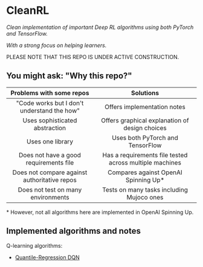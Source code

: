# CleanRL

*Clean implementation of important Deep RL algorithms using both PyTorch and TensorFlow.*

*With a strong focus on helping learners.*

PLEASE NOTE THAT THIS REPO IS UNDER ACTIVE CONSTRUCTION.

## You might ask: "Why this repo?"

|              Problems with some repos              |                 Solutions                |
|:--------------------------------------------------:|:--------------------------------------------:|
| "Code works but I don't understand the how"       | Offers implementation notes                  | 
| Uses sophisticated abstraction                     | Offers graphical explanation of design choices |
|                  Uses one library                  |       Uses both PyTorch and TensorFlow       |
| Does not have a good requirements file             | Has a requirements file tested across multiple machines |
|    Does not compare against authoritative repos    |       Compares against OpenAI Spinning Up*       |
|         Does not test on many environments         |   Tests on many tasks including Mujoco ones  |

\* However, not all algorithms here are implemented in OpenAI Spinning Up.

## Implemented algorithms and notes

Q-learning algorithms:
- <a target="_blank" href="https://nbviewer.jupyter.org/github/zhihanyang2022/CleanRL/blob/main/notes/qrdqn.pdf" type="application/pdf">Quantile-Regression DQN</a>
